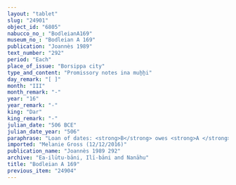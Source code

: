 ```yaml
---
layout: "tablet"
slug: "24901"
object_id: "6805"
nabucco_no_: "BodleianA169"
museum_no_: "Bodleian A 169"
publication: "Joannès 1989"
text_number: "292"
period: "Each"
place_of_issue: "Borsippa city"
type_and_content: "Promissory notes ina muẖẖi"
day_remark: "[ ]"
month: "III"
month_remark: "-"
year: "16"
year_remark: "-"
king: "Dar"
king_remark: "-"
julian_date: "506 BCE"
julian_date_year: "506"
paraphrase: "Loan of dates: <strong>B</strong> owes <strong>A </strong>3 kor (540 l) of dates. He will pay the dates in Ta&scaron;rīt (VII) in Borsippa in the house of <strong>A</strong>. 2 witnesses and the scribe (not specified).<br /> &nbsp;<br /> <strong>A </strong>= Bēl-iddin/Marduk-&scaron;umu-ibni//[&hellip;];<strong> B </strong>= Ahu&scaron;unu/Bazuzu//Nanāhu; Scribe = Itti-Nab&ucirc;-balāṭu/&Scaron;ama&scaron;-&scaron;umu-ukīn//Ilia<br /> &nbsp;<br /> &nbsp;"
imported: "Melanie Gross (12/12/2016)"
publication_name: "Joannès 1989 292"
archive: "Ea-ilūtu-bāni, Ilī-bāni and Nanāhu"
title: "Bodleian A 169"
previous_item: "24904"
---
```

